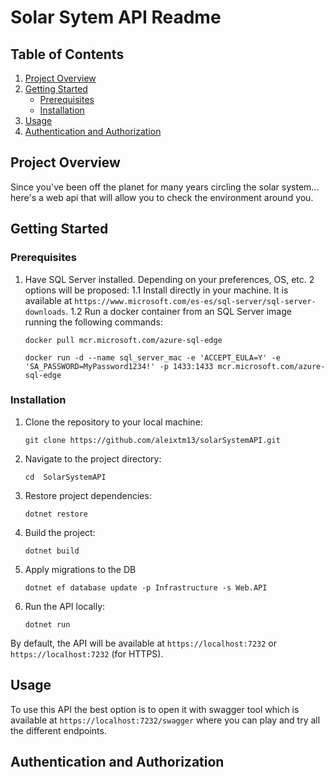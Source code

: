 # Solar Sytem API Readme

## Table of Contents

1. [Project Overview](#project-overview)
2. [Getting Started](#getting-started)
   - [Prerequisites](#prerequisites)
   - [Installation](#installation)
3. [Usage](#usage)
4. [Authentication and Authorization](#authentication-and-authorization)

## Project Overview

Since you've been off the planet for many years circling the solar system... here's a web api that will allow you to check the environment around you.

## Getting Started

### Prerequisites

1. Have SQL Server installed. Depending on your preferences, OS, etc. 2 options will be proposed:
   1.1 Install directly in your machine. It is available at `https://www.microsoft.com/es-es/sql-server/sql-server-downloads`.
   1.2 Run a docker container from an SQL Server image running the following commands:
   ```shell
   docker pull mcr.microsoft.com/azure-sql-edge
   ```
   ```shell
   docker run -d --name sql_server_mac -e 'ACCEPT_EULA=Y' -e 'SA_PASSWORD=MyPassword1234!' -p 1433:1433 mcr.microsoft.com/azure-sql-edge
   ```


### Installation

1. Clone the repository to your local machine:

   ```shell
   git clone https://github.com/aleixtm13/solarSystemAPI.git
   ```

2. Navigate to the project directory:

   ```shell
   cd  SolarSystemAPI
   ```

3. Restore project dependencies:

   ```shell
   dotnet restore
   ```

4. Build the project:

   ```shell
   dotnet build
   ```
5. Apply migrations to the DB
   ```shell
   dotnet ef database update -p Infrastructure -s Web.API
   ```

6. Run the API locally:

   ```shell
   dotnet run
   ```

By default, the API will be available at `https://localhost:7232` or `https://localhost:7232` (for HTTPS).


## Usage
To use this API the best option is to open it with swagger tool which is available at `https://localhost:7232/swagger` where you can play and try all the different endpoints.

## Authentication and Authorization
